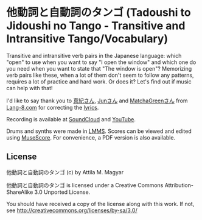 他動詞と自動詞のタンゴ (Tadoushi to Jidoushi no Tango - Transitive and Intransitive Tango/Vocabulary)
=======================================================================

Transitive and intransitive verb pairs in the Japanese language: which "open"
to use when you want to say "I open the window" and which one do you need when
you want to state that "The window is open"? Memorizing verb pairs like these,
when a lot of them don't seem to follow any patterns, requires a lot of
practice and hard work. Or does it? Let's find out if music can help with that!

I'd like to say thank you to [真紀さん][Maki], [Junさん][Jun] and
[MatchaGreenさん][MG] from [Lang-8.com][l8] for correcting the [lyrics][l8c].

  [Maki]: http://www.lang-8.com/857633
  [Jun]: http://www.lang-8.com/572202
  [MG]: http://www.lang-8.com/1672743
  [l8]: http://www.lang-8.com
  [l8c]: http://www.lang-8.com/1242214/journals/299284927123172493500613912446169418700

Recording is available at [SoundCloud][sc] and [YouTube][yt].

Drums and synths were made in [LMMS][lmms]. Scores can be viewed and edited
using [MuseScore][ms]. For convenience, a PDF version is also available.

  [sc]: https://soundcloud.com/athoshun/tadoushi-to-jidoushi-no-tango
  [yt]: https://www.youtube.com/watch?v=94g7_1C0Ka4
  [lmms]: http://lmms.sourceforge.net/home.php
  [ms]: http://musescore.org/

License
-------

他動詞と自動詞のタンゴ (c) by Attila M. Magyar

他動詞と自動詞のタンゴ is licensed under a
Creative Commons Attribution-ShareAlike 3.0 Unported License.

You should have received a copy of the license along with this
work. If not, see http://creativecommons.org/licenses/by-sa/3.0/
